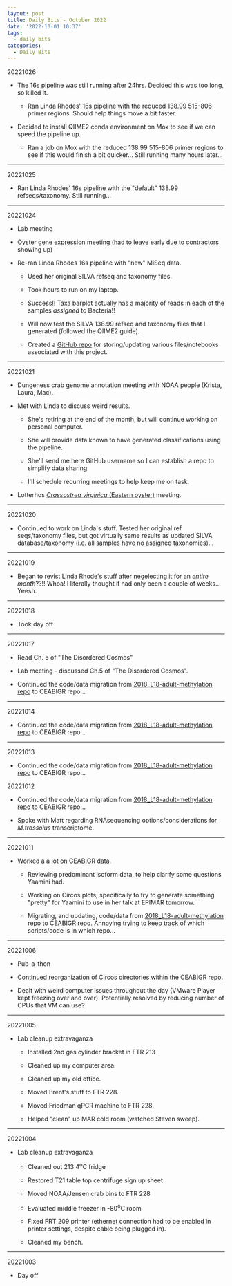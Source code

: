 ```yaml
---
layout: post
title: Daily Bits - October 2022
date: '2022-10-01 10:37'
tags: 
  - daily bits
categories: 
  - Daily Bits
---
```


20221026

- The 16s pipeline was still running after 24hrs. Decided this was too long, so killed it.

  - Ran Linda Rhodes' 16s pipeline with the reduced 138.99 515-806 primer regions. Should help things move a bit faster.

- Decided to install QIIME2 conda environment on Mox to see if we can speed the pipeline up.

  - Ran a job on Mox with the reduced 138.99 515-806 primer regions to see if this would finish a bit quicker... Still running many hours later...

---

20221025

- Ran Linda Rhodes' 16s pipeline with the "default" 138.99 refseqs/taxonomy. Still running...

---

20221024

- Lab meeting

- Oyster gene expression meeting (had to leave early due to contractors showing up)

- Re-ran Linda Rhodes 16s pipeline with "new" MiSeq data.

  - Used her original SILVA refseq and taxonomy files.

  - Took hours to run on my laptop.

  - Success!! Taxa barplot actually has a majority of reads in each of the samples _assigned_ to Bacteria!!

  - Will now test the SILVA 138.99 refseq and taxonomy files that I generated (followed the QIIME2 guide).

  - Created a [GitHub repo](https://github.com/kubu4/silva-16s-pipeline) for storing/updating various files/notebooks associated with this project.

---

20221021

- Dungeness crab genome annotation meeting with NOAA people (Krista, Laura, Mac).

- Met with Linda to discuss weird results.

  - She's retiring at the end of the month, but will continue working on personal computer.

  - She will provide data known to have generated classifications using the pipeline.

  - She'll send me here GitHub username so I can establish a repo to simplify data sharing.

  - I'll schedule recurring meetings to help keep me on task.

- Lotterhos [_Crassostrea virginica_ (Eastern oyster)](https://en.wikipedia.org/wiki/Eastern_oyster) meeting.

---

20221020

- Continued to work on Linda's stuff. Tested her original ref seqs/taxonomy files, but got virtually same results as updated SILVA database/taxonomy (i.e. all samples have no assigned taxonomies)...

---

20221019

- Began to revist Linda Rhode's stuff after negelecting it for an _entire month_??!! Whoa! I literally thought it had only been a couple of weeks... Yeesh.

---

20221018

- Took day off

---

20221017

- Read Ch. 5 of "The Disordered Cosmos"

- Lab meeting - discussed Ch.5 of "The Disordered Cosmos".

- Continued the code/data migration from [2018_L18-adult-methylation repo](https://github.com/epigeneticstoocean/2018_L18-adult-methylation) to CEABIGR repo...

---

20221014

- Continued the code/data migration from [2018_L18-adult-methylation repo](https://github.com/epigeneticstoocean/2018_L18-adult-methylation) to CEABIGR repo...

---

20221013

- Continued the code/data migration from [2018_L18-adult-methylation repo](https://github.com/epigeneticstoocean/2018_L18-adult-methylation) to CEABIGR repo...

20221012

- Continued the code/data migration from [2018_L18-adult-methylation repo](https://github.com/epigeneticstoocean/2018_L18-adult-methylation) to CEABIGR repo...

- Spoke with Matt regarding RNAsequencing options/considerations for _M.trossolus_ transcriptome.

---

20221011

- Worked a a lot on CEABIGR data.

  - Reviewing predominant isoform data, to help clarify some questions Yaamini had.

  - Working on Circos plots; specifically to try to generate something "pretty" for Yaamini to use in her talk at EPIMAR tomorrow.

  - Migrating, and updating, code/data from [2018_L18-adult-methylation repo](https://github.com/epigeneticstoocean/2018_L18-adult-methylation) to CEABIGR repo. Annoying trying to keep track of which scripts/code is in which repo...

---

20221006

- Pub-a-thon

- Continued reorganization of Circos directories within the CEABIGR repo.

- Dealt with weird computer issues throughout the day (VMware Player kept freezing over and over). Potentially resolved by reducing number of CPUs that VM can use?

---

20221005

- Lab cleanup extravaganza

  - Installed 2nd gas cylinder bracket in FTR 213

  - Cleaned up my computer area.

  - Cleaned up my old office.

  - Moved Brent's stuff to FTR 228.

  - Moved Friedman qPCR machine to FTR 228.

  - Helped "clean" up MAR cold room (watched Steven sweep).

---

20221004

- Lab cleanup extravaganza

  - Cleaned out 213 4<sup>o</sup>C fridge

  - Restored T21 table top centrifuge sign up sheet

  - Moved NOAA/Jensen crab bins to FTR 228

  - Evaluated middle freezer in -80<sup>o</sup>C room

  - Fixed FRT 209 printer (ethernet connection had to be enabled in printer settings, despite cable being plugged in).

  - Cleaned my bench.

---

20221003

- Day off